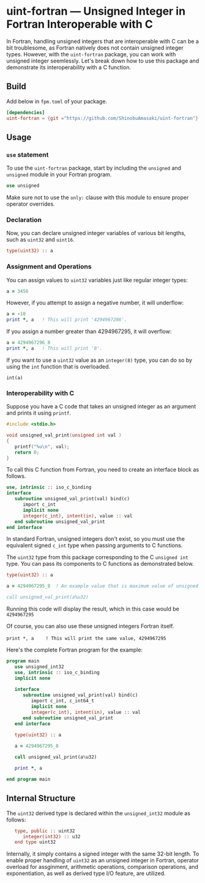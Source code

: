 # uint-fortran — Unsigned Integer in Fortran Interoperable with C
In Fortran, handling unsigned integers that are interoperable with C can be a bit troublesome,
as Fortran natively does not contain unsigned integer types.
However, with the `uint-fortran` package, you can work with unsigned integer seemlessly.
Let's break down how to use this package and demonstrate its interoperability with a C function.

## Build

Add below in `fpm.toml` of your package.
```toml
[dependencies]
uint-fortran = {git ="https://github.com/ShinobuAmasaki/uint-fortran"}
```

## Usage

### `use` statement 
To use the `uint-fortran` package, start by including the `unsigned` and `unsigned` module in your Fortran program.

```fortran
use unsigned
```

Make sure not to use the `only:` clause with this module to ensure proper operator overrides.

### Declaration

Now, you can declare unsigned integer variables of various bit lengths, such as `uint32` and `uint16`.

```fortran
type(uint32) :: a
```

### Assignment and Operations

You can assign values to `uint32` variables just like regular integer types:

```fortran
a = 3456
```
However, if you attempt to assign a negative number, it will underflow:

```fortran
a = -10
print *, a   ! This will print '4294967286'.
```

If you assign  a number greater than 4294967295, it will overflow:

```fortran
a = 4294967296_8
print *, a   ! This will print '0'.
```

If you want to use a `uint32` value as an `integer(8)` type, you can do so by using the `int` function that is overloaded.
```
int(a)
```


### Interoperability with C 

Suppose you have a C code that takes an unsigned integer as an argument and prints it using `printf`.
```c
#include <stdio.h>

void unsigned_val_print(unsigned int val )
{
   printf("%u\n", val);
   return 0;
}
```

To call this C function from Fortran, you need to create an interface block as follows.
```fortran
use, intrinsic :: iso_c_binding
interface
   subroutine unsigned_val_print(val) bind(c)
      import c_int
      implicit none
      integer(c_int), intent(in), value :: val
   end subroutine unsigned_val_print
end interface
```

In standard Fortran, unsigned integers don't exist, so you must use the equivalent signed `c_int` type when passing arguments to C functions.

The `uint32` type from this package corresponding to the C `unsigned int` type. You can pass its components to C functions as demonstrated below.


```fortran
type(uint32) :: a

a = 4294967295_8  ! An example value that is maximum value of unsigned int

call unsigned_val_print(a%u32)
```
Running this code will display the result, which in this case would be `4294967295`

Of course, you can also use these unsigned integers Fortran itself.

```
print *, a 　　! This will print the same value, 4294967295
```


Here's the complete Fortran program for the example:
```fortran
program main
   use unsigned_int32
   use, intrinsic :: iso_c_binding
   implicit none
   
   interface
      subroutine unsigned_val_print(val) bind(c)
         import c_int, c_int64_t
         implicit none
         integer(c_int), intent(in), value :: val
      end subroutine unsigned_val_print
   end interface

   type(uint32) :: a 
   
   a = 4294967295_8

   call unsigned_val_print(a%u32)

   print *, a

end program main 
```

## Internal Structure

The `uint32` derived type is declared within the `unsigned_int32` module as follows:

```fortran
   type, public :: uint32
      integer(int32) :: u32
   end type uint32
```

Internally, it simply contains a signed integer with the same 32-bit length. To enable
proper handling of `uint32` as an unsigned integer in Fortran, operator overload for assginment,
arithmetic operations, comparison operations, and exponentiation, as well as derived type I/O feature, are utilized.